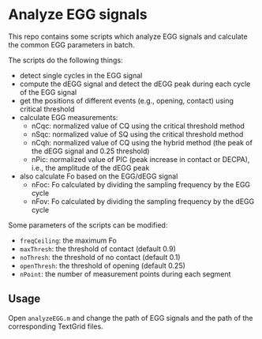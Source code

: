 # Analyze EGG signals

This repo contains some scripts which analyze EGG signals and calculate the common EGG parameters in batch.

The scripts do the following things:

- detect single cycles in the EGG signal
- compute the dEGG signal and detect the dEGG peak during each cycle of the EGG signal
- get the positions of different events (e.g., opening, contact) using critical threshold
- calculate EGG measurements:
	+ nCqc: normalized value of CQ using the critical threshold method
	+ nSqc: normalized value of SQ using the critical threshold method 
	+ nCqh: normalized value of CQ using the hybrid method (the peak of the dEGG signal and 0.25 threshold)
	+ nPic: normalized value of PIC (peak increase in contact or DECPA), i.e., the amplitude of the dEGG peak
- also calculate Fo based on the EGG/dEGG signal
	+ nFoc: Fo calculated by dividing the sampling frequency by the EGG cycle
	+ nFov: Fo calculated by dividing the sampling frequency by the dEGG cycle

Some parameters of the scripts can be modified:

- `freqCeiling`: the maximum Fo
- `maxThresh`: the threshold of contact (default 0.9)
- `noThresh`: the threshold of no contact (default 0.1)
- `openThresh`: the threshold of opening (default 0.25)
- `nPoint`: the number of measurement points during each segment

## Usage

Open `analyzeEGG.m` and change the path of EGG signals and the path of the corresponding TextGrid files.



